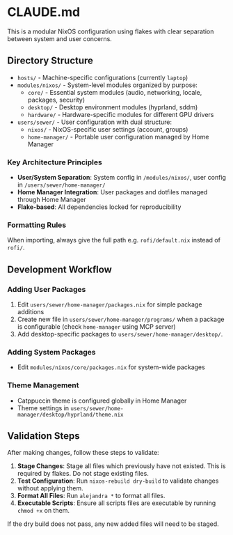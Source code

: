 # CLAUDE.md

This is a modular NixOS configuration using flakes with clear separation between system and user concerns.

## Directory Structure

- `hosts/` - Machine-specific configurations (currently `laptop`)
- `modules/nixos/` - System-level modules organized by purpose:
  - `core/` - Essential system modules (audio, networking, locale, packages, security)
  - `desktop/` - Desktop environment modules (hyprland, sddm)
  - `hardware/` - Hardware-specific modules for different GPU drivers
- `users/sewer/` - User configuration with dual structure:
  - `nixos/` - NixOS-specific user settings (account, groups)
  - `home-manager/` - Portable user configuration managed by Home Manager

### Key Architecture Principles

- **User/System Separation**: System config in `/modules/nixos/`, user config in `/users/sewer/home-manager/`
- **Home Manager Integration**: User packages and dotfiles managed through Home Manager
- **Flake-based**: All dependencies locked for reproducibility

### Formatting Rules

When importing, always give the full path e.g. `rofi/default.nix` instead of `rofi/`.

## Development Workflow

### Adding User Packages

1. Edit `users/sewer/home-manager/packages.nix` for simple package additions
2. Create new file in `users/sewer/home-manager/programs/` when a package is configurable (check `home-manager` using MCP server)
3. Add desktop-specific packages to `users/sewer/home-manager/desktop/`.

### Adding System Packages

- Edit `modules/nixos/core/packages.nix` for system-wide packages

### Theme Management

- Catppuccin theme is configured globally in Home Manager
- Theme settings in `users/sewer/home-manager/desktop/hyprland/theme.nix`

## Validation Steps

After making changes, follow these steps to validate:

1. **Stage Changes**: Stage all files which previously have not existed. This is required by flakes. Do not stage existing files.
2. **Test Configuration**: Run `nixos-rebuild dry-build` to validate changes without applying them.
3. **Format All Files**: Run `alejandra *` to format all files.
4. **Executable Scripts**: Ensure all scripts files are executable by running `chmod +x` on them.

If the dry build does not pass, any new added files will need to be staged.